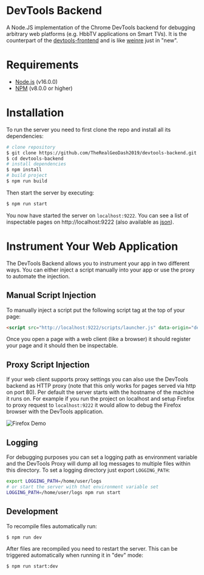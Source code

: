 DevTools Backend
================

A Node.JS implementation of the Chrome DevTools backend for debugging arbitrary web platforms (e.g. HbbTV applications on Smart TVs). It is the counterpart of the [devtools-frontend](https://github.com/ChromeDevTools/devtools-frontend) and is like [weinre](https://people.apache.org/~pmuellr/weinre/docs/latest/Home.html) just in "new".

# Requirements

- [Node.js](https://nodejs.org/en/) (v16.0.0)
- [NPM](https://www.npmjs.com/) (v8.0.0 or higher)

# Installation

To run the server you need to first clone the repo and install all its dependencies:

```sh
# clone repository
$ git clone https://github.com/TheRealGeoDash2019/devtools-backend.git
$ cd devtools-backend
# install dependencies
$ npm install
# build project
$ npm run build
```

Then start the server by executing:

```sh
$ npm run start
```

You now have started the server on `localhost:9222`. You can see a list of inspectable pages on http://localhost:9222 (also available as [json](http://localhost:9222/json)).

# Instrument Your Web Application

The DevTools Backend allows you to instrument your app in two different ways. You can either inject a script manually into your app or use the proxy to automate the injection.

## Manual Script Injection

To manually inject a script put the following script tag at the top of your page:

```html
<script src="http://localhost:9222/scripts/launcher.js" data-origin="debugger"></script>
```

Once you open a page with a web client (like a browser) it should register your page and it should then be inspectable.

## Proxy Script Injection

If your web client supports proxy settings you can also use the DevTools backend as HTTP proxy (note that this only works for pages served via http on port 80). Per default the server starts with the hostname of the machine it runs on. For example if you run the project on localhost and setup Firefox to proxy request to `localhost:9222` it would allow to debug the Firefox browser with the DevTools application.

![Firefox Demo](/docs/assets/demo.gif)

## Logging

For debugging purposes you can set a logging path as environment variable and the DevTools Proxy will dump all log messages to multiple files within this directory. To set a logging directory just export `LOGGING_PATH`:

```sh
export LOGGING_PATH=/home/user/logs
# or start the server with that environment variable set
LOGGING_PATH=/home/user/logs npm run start
```

## Development

To recompile files automatically run:

```sh
$ npm run dev
```

After files are recompiled you need to restart the server. This can be triggered automatically when running it in "dev" mode:

```sh
$ npm run start:dev
```
